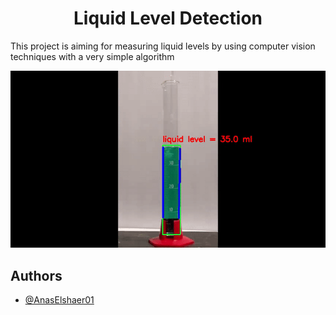 <h1 align="center" id="title">Liquid Level Detection</h1>

<p id="description">This project is aiming for measuring liquid levels by using computer vision techniques with a very simple algorithm</p>


![](https://github.com/AnasElshaer01/Liquid-level-detection/blob/main/Vid/gif.gif)


## Authors

- [@AnasElshaer01](https://www.github.com/AnasElshaer01)
